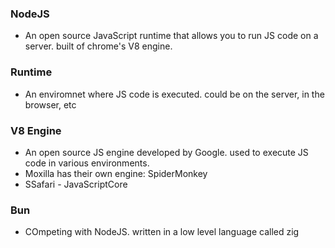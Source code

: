 ### NodeJS
- An open source JavaScript runtime that allows you to run JS code on a server. built of chrome's V8 engine.

### Runtime
- An enviromnet where JS code is executed. could be on the server, in the browser, etc

### V8 Engine
- An open source JS engine developed by Google. used to execute JS code in various environments.
- Moxilla has their own engine: SpiderMonkey
- SSafari - JavaScriptCore

### Bun
- COmpeting with NodeJS. written in a low level language called zig